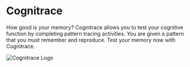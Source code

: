 # Cognitrace
How good is your memory? Cognitrace allows you to test your cognitive function by completing pattern tracing activities. You are given a pattern that you must remember and reproduce. Test your memory now with Cognitrace.

![Cognitrace Logo](https://i.imgur.com/RyJGhMZ.png)
